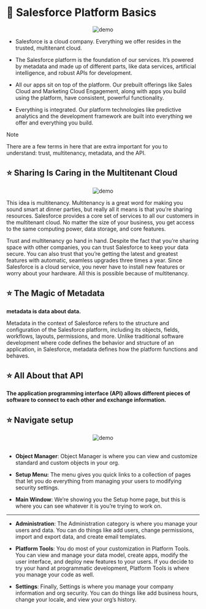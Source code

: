 # 📍 Salesforce Platform Basics

<div align="center">
<img src="https://res.cloudinary.com/hy4kyit2a/f_auto,fl_lossy,q_70/learn/modules/starting_force_com/starting_understanding_arch/images/a1431385e8033388e20af1ae89816913_kix.ntlioi9sdd3l.png" alt="demo" />
</div>

* Salesforce is a cloud company. Everything we offer resides in the trusted, multitenant cloud.

* The Salesforce platform is the foundation of our services. It’s powered by metadata and made up of different parts, like data services, artificial intelligence, and robust APIs for development.
* All our apps sit on top of the platform. Our prebuilt offerings like Sales Cloud and Marketing Cloud Engagement, along with apps you build using the platform, have consistent, powerful functionality.
* Everything is integrated. Our platform technologies like predictive analytics and the development framework are built into everything we offer and everything you build.

> [!NOTE]
> There are a few terms in here that are extra important for you to understand: trust, multitenancy, metadata, and the API.

## ⭐ Sharing Is Caring in the Multitenant Cloud

<div align="center">
<img src="https://res.cloudinary.com/hy4kyit2a/f_auto,fl_lossy,q_70/learn/modules/starting_force_com/starting_understanding_arch/images/f08763ff449cacc4e1eaef5eda32f41b_kix.u6z6n8sj7pt3.jpg" alt="demo" />
</div>

This idea is multitenancy. Multitenancy is a great word for making you sound smart at dinner parties, but really all it means is that you’re sharing resources. Salesforce provides a core set of services to all our customers in the multitenant cloud. No matter the size of your business, you get access to the same computing power, data storage, and core features.

Trust and multitenancy go hand in hand. Despite the fact that you’re sharing space with other companies, you can trust Salesforce to keep your data secure. You can also trust that you’re getting the latest and greatest features with automatic, seamless upgrades three times a year. Since Salesforce is a cloud service, you never have to install new features or worry about your hardware. All this is possible because of multitenancy.

## ⭐ The Magic of Metadata

**metadata is data about data.**

Metadata in the context of Salesforce refers to the structure and configuration of the Salesforce platform, including its objects, fields, workflows, layouts, permissions, and more. Unlike traditional software development where code defines the behavior and structure of an application, in Salesforce, metadata defines how the platform functions and behaves.

## ⭐ All About that API

**The application programming interface (API) allows different pieces of software to connect to each other and exchange information.**

## ⭐ Navigate setup

<div align="center">
<img src="https://res.cloudinary.com/hy4kyit2a/f_auto,fl_lossy,q_70/learn/modules/starting_force_com/starting_tour/images/c60d91fdcc3d26c61359b1ef3e659a21_platform-basics-setup-tour.png" alt="demo" />
</div>

<br>

* **Object Manager**: Object Manager is where you can view and customize standard and custom objects in your org.

* **Setup Menu:** The menu gives you quick links to a collection of pages that let you do everything from managing your users to modifying security settings.
* **Main Window**: We’re showing you the Setup home page, but this is where you can see whatever it is you’re trying to work on.

---

* **Administration**: The Administration category is where you manage your users and data. You can do things like add users, change permissions, import and export data, and create email templates.

* **Platform Tools**: You do most of your customization in Platform Tools. You can view and manage your data model, create apps, modify the user interface, and deploy new features to your users. If you decide to try your hand at programmatic development, Platform Tools is where you manage your code as well.

* **Settings**: Finally, Settings is where you manage your company information and org security. You can do things like add business hours, change your locale, and view your org’s history.
